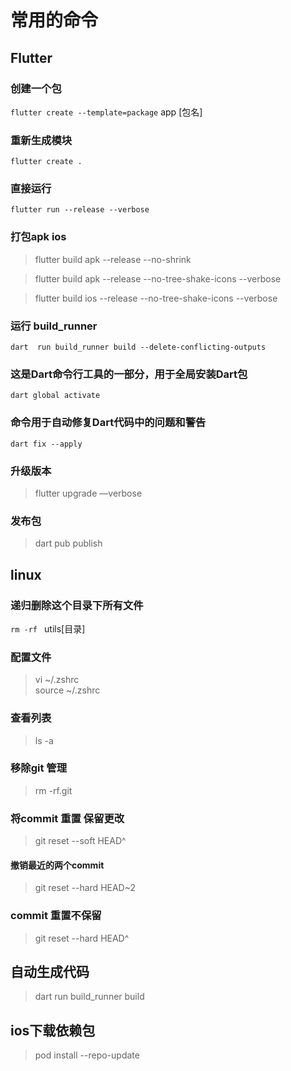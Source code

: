 # 常用的命令

## Flutter
### 创建一个包
 `flutter create --template=package` app [包名]
 
### 重新生成模块
`flutter create .`

###  直接运行
`flutter run --release --verbose`

###  打包apk ios
> flutter build apk --release --no-shrink

> flutter build  apk  --release --no-tree-shake-icons --verbose

> flutter build ios --release --no-tree-shake-icons --verbose


###  运行 build_runner
`dart  run build_runner build --delete-conflicting-outputs`

### 这是Dart命令行工具的一部分，用于全局安装Dart包

`dart global activate`

### 命令用于自动修复Dart代码中的问题和警告

`dart fix --apply`

### 升级版本
> flutter upgrade —verbose

### 发布包
> dart pub publish
## linux
### 递归删除这个目录下所有文件
`rm -rf ` utils[目录]
### 配置文件
> vi ~/.zshrc   
> source ~/.zshrc   

### 查看列表
>ls -a

### 移除git 管理
>rm -rf.git

### 将commit 重置 保留更改

>git reset --soft HEAD^
#### 撤销最近的两个commit
> git reset --hard HEAD~2

### commit 重置不保留
>git reset --hard HEAD^

## 自动生成代码
>dart run build_runner build

## ios下载依赖包
> pod install --repo-update

